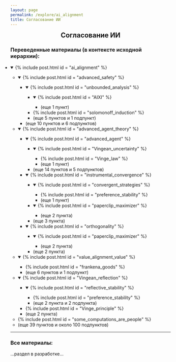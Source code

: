 ```yaml
---
layout: page
permalink: /explore/ai_alignment
title: Согласование ИИ
---
```

<h2 style="margin-top:0; text-align:center">Согласование ИИ</h2>

### Переведенные материалы (в контексте исходной иерархии):

<!-- ПРИМЕР ДРЕВОВИДНОГО СПИСКА
<ul class="tree"><li>
  <details open><summary>Планеты гиганты</summary><ul>
    <li><details open><summary>Газовые</summary><ul>
      <li>Юпитер<br>Коммент</li>
      <li>Сатурн</li>
    </ul></details></li>
    <li><details open><summary>Ледяные</summary><ul>
      <li>Уран</li>
      <li>Нептун</li>
    </ul></details></li>
  </ul></details>
</li></ul> -->

<ul class="tree" style="margin-left: -1.5rem"><li><details open><summary>{% include post.html id = "ai_alignment" %}</summary><ul>
  <li><details open><summary>{% include post.html id = "advanced_safety" %}</summary><ul>
    <li><details open><summary>{% include post.html id = "unbounded_analysis" %}</summary><ul>
      <li><details open><summary>{% include post.html id = "AIXI" %}</summary><ul>
        <li>(еще 1 пункт)</li>
      </ul></details></li>
      <li>{% include post.html id = "solomonoff_induction" %}</li>
      <li>(еще 5 пунктов и 1 подпункт)</li>
    </ul></details></li>
    <li>(еще 10 пунктов и 6 подпунктов)</li>
  </ul></details></li>
  <li><details open><summary>{% include post.html id = "advanced_agent_theory" %}</summary><ul>
    <li><details open><summary>{% include post.html id = "advanced_agent" %}</summary><ul>
      <li><details open><summary>{% include post.html id = "Vingean_uncertainty" %}</summary><ul>
        <li>{% include post.html id = "Vinge_law" %}</li>
        <li>(еще 1 пункт)</li>
      </ul></details></li>
      <li>(еще 14 пунктов и 5 подпунктов)</li>
    </ul></details></li>
    <li><details open><summary>{% include post.html id = "instrumental_convergence" %}</summary><ul>
      <li><details open><summary>{% include post.html id = "convergent_strategies" %}</summary><ul>
        <li>{% include post.html id = "preference_stability" %}</li>
        <li>(еще 1 пункт)</li>
      </ul></details></li>
      <li><details open><summary>{% include post.html id = "paperclip_maximizer" %}</summary><ul>
        <li>(еще 2 пункта)</li>
      </ul></details></li>
      <li>(еще 3 пункта)</li>
    </ul></details></li>
    <li><details open><summary>{% include post.html id = "orthogonality" %}</summary><ul>
      <li><details open><summary>{% include post.html id = "paperclip_maximizer" %}</summary><ul>
        <li>(еще 2 пункта)</li>
      </ul></details></li>
      <li>(еще 2 пункта)</li>
    </ul></details></li>
  </ul></details></li>
  <li><details open><summary>{% include post.html id = "value_alignment_value" %}</summary><ul>
    <li>{% include post.html id = "frankena_goods" %}</li>
    <li>(еще 6 пунктов и 1 подпункт)</li>
  </ul></details></li>
  <li><details open><summary>{% include post.html id = "Vingean_reflection" %}</summary><ul>
    <li><details open><summary>{% include post.html id = "reflective_stability" %}</summary><ul>
      <li>{% include post.html id = "preference_stability" %}</li>
      <li>(еще 2 пункта и 2 подпункта)</li>
    </ul></details></li>
    <li>{% include post.html id = "Vinge_principle" %}</li>
    <li>(еще 2 пункта)</li>
  </ul></details></li>
  <li>{% include post.html id = "some_computations_are_people" %}</li>
  <li>(еще 39 пунктов и около 100 подпунктов)</li>
</ul></details></li></ul>

---

### Все материалы:

...раздел в разработке...

<!--
{% for t in site.data.p %}{% if t.id == "ai_alignment" %}
{% include post.html id = t.id %}
{% for c1 in t.children %}
- {% include post.html id = c1 %}
  {% for t1 in site.data.p %}{% if t1.id == c1 and t1.children %}{% for c2 in t1.children %}
    - {% include post.html id = c2 %}
  {% endfor %}{% endif %}{% endfor %}
{% endfor %}
{% endif %}{% endfor %}
-->
